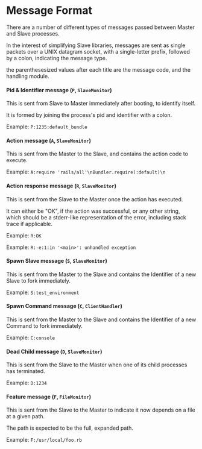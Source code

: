 # Message Format

There are a number of different types of messages passed between Master and Slave processes.

In the interest of simplifying Slave libraries, messages are sent as single packets over a UNIX datagram socket,
with a single-letter prefix, followed by a colon, indicating the message type.

the parenthesesized values after each title are the message code, and the handling module.

#### Pid & Identifier message (`P`, `SlaveMonitor`)

This is sent from Slave to Master immediately after booting, to identify itself.

It is formed by joining the process's pid and identifier with a colon.

Example: `P:1235:default_bundle`

#### Action message (`A`, `SlaveMonitor`)

This is sent from the Master to the Slave, and contains the action code to execute.

Example: `A:require 'rails/all'\nBundler.require(:default)\n`

#### Action response message (`R`, `SlaveMonitor`)

This is sent from the Slave to the Master once the action has executed.

It can either be "OK", if the action was successful, or any other string, which should be a stderr-like 
representation of the error, including stack trace if applicable.

Example: `R:OK`

Example: `R:-e:1:in '<main>': unhandled exception`

#### Spawn Slave message (`S`, `SlaveMonitor`)

This is sent from the Master to the Slave and contains the Identifier of a new Slave to fork immediately.

Example: `S:test_environment`

#### Spawn Command message (`C`, `ClientHandler`)

This is sent from the Master to the Slave and contains the Identifier of a new Command to fork immediately.

Example: `C:console`

#### Dead Child message (`D`, `SlaveMonitor`)

This is sent from the Slave to the Master when one of its child processes has terminated.

Example: `D:1234`

#### Feature message (`F`, `FileMonitor`)

This is sent from the Slave to the Master to indicate it now depends on a file at a given path.

The path is expected to be the full, expanded path.

Example: `F:/usr/local/foo.rb`

